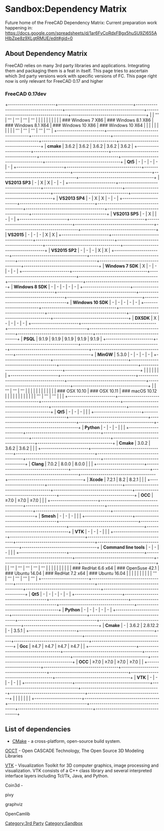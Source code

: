 # Sandbox:Dependency Matrix
Future home of the FreeCAD Dependency Matrix: Current preparation work happening in: <https://docs.google.com/spreadsheets/d/1ar6FyCoRdxFBgx5huSU9Zl655AHlbZpe8z9XLgtRMUE/edit#gid=0>

## About Dependency Matrix 

FreeCAD relies on many 3rd party libraries and applications. Integrating them and packaging them is a feat in itself. This page tries to ascertain which 3rd party versions work with specific versions of FC. This page right now is only relevant for FreeCAD 0.17 and higher

### FreeCAD 0.17dev 

+------------------------+--------------------------------------+----------------------------------------+----------------------------------------+--------------------------------------+--------------------------------------+
|                        | \'\'\'                               | \'\'\'                                 | \'\'\'                                 | \'\'\'                               | \'\'\'                               |
|                        |                                      |                                        |                                        |                                      |                                      |
|                        | ### Windows 7 X86    | ### Windows 8.1 X86  | ### Windows 8.1 X64  | ### Windows 10 X86  | ### Windows 10 X64  |
|                        |                                      |                                        |                                        |                                      |                                      |
|                        | \'\'\'                               | \'\'\'                                 | \'\'\'                                 | \'\'\'                               | \'\'\'                               |
+------------------------+--------------------------------------+----------------------------------------+----------------------------------------+--------------------------------------+--------------------------------------+
| **cmake**              | 3.6.2                                | 3.6.2                                  | 3.6.2                                  | 3.6.2                                | 3.6.2                                |
+------------------------+--------------------------------------+----------------------------------------+----------------------------------------+--------------------------------------+--------------------------------------+
| **Qt5**                | \-                                   | \-                                     | \-                                     | \-                                   | \-                                   |
+------------------------+--------------------------------------+----------------------------------------+----------------------------------------+--------------------------------------+--------------------------------------+
| **VS2013 SP3**         | \-                                   | X                                      | X                                      | \-                                   | \-                                   |
+------------------------+--------------------------------------+----------------------------------------+----------------------------------------+--------------------------------------+--------------------------------------+
| **VS2013 SP4**         | \-                                   | X                                      | X                                      | \-                                   | \-                                   |
+------------------------+--------------------------------------+----------------------------------------+----------------------------------------+--------------------------------------+--------------------------------------+
| **VS2013 SP5**         | \-                                   | X                                      |                                        | \-                                   | \-                                   |
+------------------------+--------------------------------------+----------------------------------------+----------------------------------------+--------------------------------------+--------------------------------------+
| **VS2015**             | \-                                   | \-                                     | \-                                     | X                                    | X                                    |
+------------------------+--------------------------------------+----------------------------------------+----------------------------------------+--------------------------------------+--------------------------------------+
| **VS2015 SP2**         | \-                                   | \-                                     | \-                                     | X                                    | X                                    |
+------------------------+--------------------------------------+----------------------------------------+----------------------------------------+--------------------------------------+--------------------------------------+
| **Windows 7 SDK**      | X                                    | \-                                     | \-                                     | \-                                   | \-                                   |
+------------------------+--------------------------------------+----------------------------------------+----------------------------------------+--------------------------------------+--------------------------------------+
| **Windows 8 SDK**      | \-                                   | \-                                     | \-                                     | \-                                   | \-                                   |
+------------------------+--------------------------------------+----------------------------------------+----------------------------------------+--------------------------------------+--------------------------------------+
| **Windows 10 SDK**     | \-                                   | \-                                     | \-                                     | \-                                   | \-                                   |
+------------------------+--------------------------------------+----------------------------------------+----------------------------------------+--------------------------------------+--------------------------------------+
| **DXSDK**              | X                                    | \-                                     | \-                                     | \-                                   | \-                                   |
+------------------------+--------------------------------------+----------------------------------------+----------------------------------------+--------------------------------------+--------------------------------------+
| **PSQL**               | 9.1.9                                | 9.1.9                                  | 9.1.9                                  | 9.1.9                                | 9.1.9                                |
+------------------------+--------------------------------------+----------------------------------------+----------------------------------------+--------------------------------------+--------------------------------------+
| **MinGW**              | 5.3.0                                | \-                                     | \-                                     | \-                                   | \-                                   |
+------------------------+--------------------------------------+----------------------------------------+----------------------------------------+--------------------------------------+--------------------------------------+
|                        |                                      |                                        |                                        |                                      |                                      |
+------------------------+--------------------------------------+----------------------------------------+----------------------------------------+--------------------------------------+--------------------------------------+
|                        | \'\'\'                               | \'\'\'                                 | \'\'\'                                 |                                      |                                      |
|                        |                                      |                                        |                                        |                                      |                                      |
|                        | ### OSX 10.10            | ### OSX 10.11              | ### macOS 10.12          |                                      |                                      |
|                        |                                      |                                        |                                        |                                      |                                      |
|                        | \'\'\'                               | \'\'\'                                 | \'\'\'                                 |                                      |                                      |
+------------------------+--------------------------------------+----------------------------------------+----------------------------------------+--------------------------------------+--------------------------------------+
| **Qt5**                | \-                                   | \-                                     | \-                                     |                                      |                                      |
+------------------------+--------------------------------------+----------------------------------------+----------------------------------------+--------------------------------------+--------------------------------------+
| **Python**             | \-                                   | \-                                     | \-                                     |                                      |                                      |
+------------------------+--------------------------------------+----------------------------------------+----------------------------------------+--------------------------------------+--------------------------------------+
| **Cmake**              | 3.0.2                                | 3.6.2                                  | 3.6.2                                  |                                      |                                      |
+------------------------+--------------------------------------+----------------------------------------+----------------------------------------+--------------------------------------+--------------------------------------+
| **Clang**              | 7.0.2                                | 8.0.0                                  | 8.0.0                                  |                                      |                                      |
+------------------------+--------------------------------------+----------------------------------------+----------------------------------------+--------------------------------------+--------------------------------------+
| **Xcode**              | 7.2.1                                | 8.2                                    | 8.2.1                                  |                                      |                                      |
+------------------------+--------------------------------------+----------------------------------------+----------------------------------------+--------------------------------------+--------------------------------------+
| **OCC**                | ≥7.0                                 | ≥7.0                                   | ≥7.0                                   |                                      |                                      |
+------------------------+--------------------------------------+----------------------------------------+----------------------------------------+--------------------------------------+--------------------------------------+
| **Smesh**              | \-                                   | \-                                     | \-                                     |                                      |                                      |
+------------------------+--------------------------------------+----------------------------------------+----------------------------------------+--------------------------------------+--------------------------------------+
| **VTK**                | \-                                   | \-                                     | \-                                     |                                      |                                      |
+------------------------+--------------------------------------+----------------------------------------+----------------------------------------+--------------------------------------+--------------------------------------+
| **Command line tools** | \-                                   | \-                                     | \-                                     |                                      |                                      |
+------------------------+--------------------------------------+----------------------------------------+----------------------------------------+--------------------------------------+--------------------------------------+
|                        | \'\'\'                               | \'\'\'                                 | \'\'\'                                 | \'\'\'                               | \'\'\'                               |
|                        |                                      |                                        |                                        |                                      |                                      |
|                        | ### RedHat 6.6 x64  | ### OpenSuse 42.1      | ### Ubuntu 14.04        | ### RedHat 7.2 x64  | ### Ubuntu 16.04      |
|                        |                                      |                                        |                                        |                                      |                                      |
|                        | \'\'\'                               | \'\'\'                                 | \'\'\'                                 | \'\'\'                               | \'\'\'                               |
+------------------------+--------------------------------------+----------------------------------------+----------------------------------------+--------------------------------------+--------------------------------------+
| **Qt5**                | \-                                   | \-                                     | \-                                     | \-                                   | \-                                   |
+------------------------+--------------------------------------+----------------------------------------+----------------------------------------+--------------------------------------+--------------------------------------+
| **Python**             | \-                                   | \-                                     | \-                                     | \-                                   | \-                                   |
+------------------------+--------------------------------------+----------------------------------------+----------------------------------------+--------------------------------------+--------------------------------------+
| **Cmake**              | \-                                   | 3.6.2                                  | 2.8.12.2                               | \-                                   | 3.5.1                                |
+------------------------+--------------------------------------+----------------------------------------+----------------------------------------+--------------------------------------+--------------------------------------+
| **Gcc**                | ≥4.7                                 | ≥4.7                                   | ≥4.7                                   | ≥4.7                                 |                                      |
+------------------------+--------------------------------------+----------------------------------------+----------------------------------------+--------------------------------------+--------------------------------------+
| **OCC**                | ≥7.0                                 | ≥7.0                                   | ≥7.0                                   | ≥7.0                                 |                                      |
+------------------------+--------------------------------------+----------------------------------------+----------------------------------------+--------------------------------------+--------------------------------------+
| **VTK**                | \-                                   | \-                                     | \-                                     | \-                                   |                                      |
+------------------------+--------------------------------------+----------------------------------------+----------------------------------------+--------------------------------------+--------------------------------------+
|                        |                                      |                                        |                                        |                                      |                                      |
+------------------------+--------------------------------------+----------------------------------------+----------------------------------------+--------------------------------------+--------------------------------------+

## List of dependencies 

-   [CMake](https://gitlab.kitware.com/cmake/cmake) - a cross-platform, open-source build system.

[OCCT](http://git.dev.opencascade.org/gitweb/?p=occt.git) - Open CASCADE Technology, The Open Source 3D Modeling Libraries

[VTK](https://gitlab.kitware.com/vtk/vtk) - Visualization Toolkit for 3D computer graphics, image processing and visualization. VTK consists of a C++ class library and several interpreted interface layers including Tcl/Tk, Java, and Python.

Coin3d -

pivy

graphviz

OpenCamlib

[Category:3rd Party](Category:3rd_Party.md) [Category:Sandbox](Category:Sandbox.md)
